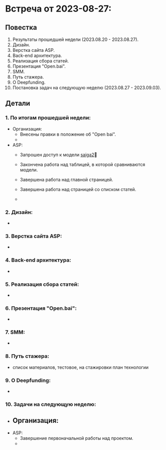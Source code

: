 # Встреча от 2023-08-27:
## Повестка
1. Результаты прошедшей недели (2023.08.20 - 2023.08.27).
2. Дизайн.
3. Верстка сайта ASP.
4. Back-end архитектура.
5. Реализация сбора статей.
6. Презентация "Open.bai".
7. SMM.
8. Путь стажера.
9. О Deepfunding.
10. Постановка задач на следующую неделю (2023.08.27 - 2023.09.03).

## Детали
### 1. По итогам прошедшей недели:
 - Организация:
   - Внесены правки в положение об "Open bai".
   - 
 - ASP:
   - Запрошен доступ к модели [saiga2](https://huggingface.co/IlyaGusev/saiga2_7b_lora)🤗
   - Закончена работа над таблицей, в которой сравниваются модели.

   - Завершена работа над главной страницей.
   - Завершена работа над страницей со списком статей.
   -  
### 2. Дизайн:
  -
### 3. Верстка сайта ASP:
  -
### 4. Back-end архитектура:
  -
### 5. Реализация сбора статей:
  -
### 6. Презентация "Open.bai":
  -
### 7. SMM:
  -
### 8. Путь стажера:
  - список материалов, тестовое, на стажировки план технологии
### 9. О Deepfunding:
  -
### 10. Задачи на следующую неделю:
 - Организация:
   - 
 - ASP:
   - Завершение первоначальной работы над проектом.
   - 
